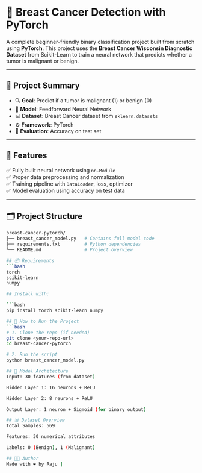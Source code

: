 # 🧠 Breast Cancer Detection with PyTorch

A complete beginner-friendly binary classification project built from scratch using **PyTorch**. This project uses the **Breast Cancer Wisconsin Diagnostic Dataset** from Scikit-Learn to train a neural network that predicts whether a tumor is malignant or benign.

---

## 📌 Project Summary

- 🔍 **Goal**: Predict if a tumor is malignant (1) or benign (0)
- 🧱 **Model**: Feedforward Neural Network
- 📊 **Dataset**: Breast Cancer dataset from `sklearn.datasets`
- ⚙️ **Framework**: PyTorch
- 🎯 **Evaluation**: Accuracy on test set

---

## 🚀 Features

✅ Fully built neural network using `nn.Module`  
✅ Proper data preprocessing and normalization  
✅ Training pipeline with `DataLoader`, loss, optimizer  
✅ Model evaluation using accuracy on test data  

---

## 🗂️ Project Structure

```bash
breast-cancer-pytorch/
├── breast_cancer_model.py   # Contains full model code
├── requirements.txt         # Python dependencies
└── README.md                # Project overview

## 📦 Requirements
```bash
torch
scikit-learn
numpy

## Install with:

```bash
pip install torch scikit-learn numpy

## 🧪 How to Run the Project
```bash
# 1. Clone the repo (if needed)
git clone <your-repo-url>
cd breast-cancer-pytorch

# 2. Run the script
python breast_cancer_model.py

## 🧠 Model Architecture
Input: 30 features (from dataset)

Hidden Layer 1: 16 neurons + ReLU

Hidden Layer 2: 8 neurons + ReLU

Output Layer: 1 neuron + Sigmoid (for binary output)

## 📊 Dataset Overview
Total Samples: 569

Features: 30 numerical attributes

Labels: 0 (Benign), 1 (Malignant)

## 👨‍💻 Author
Made with ❤️ by Raju |

